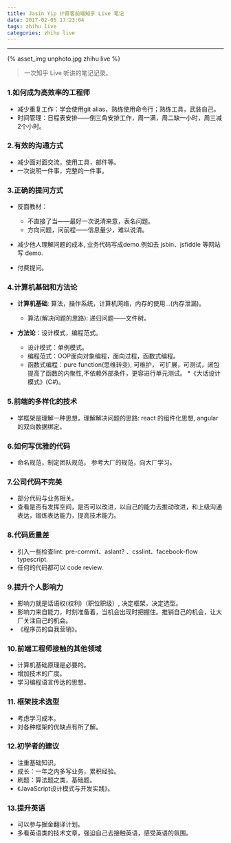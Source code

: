 ```yaml
---
title: Jasin Yip 计蒜客前端知乎 Live 笔记
date: 2017-02-05 17:23:04
tags: zhihu live
categories: zhihu live
---
```


<hr>

{% asset_img unphoto.jpg zhihu live %}

<blockquote>
  一次知乎 Live 听讲的笔记记录。

</blockquote>

<!--more-->

### 1.如何成为高效率的工程师

* 减少重复工作：学会使用git alias，熟练使用命令行；熟练工具，武装自己。
* 时间管理：日程表安排——倒三角安排工作，周一满，周二缺一小时，周三减2个小时。

### 2.有效的沟通方式

* 减少面对面交流，使用工具，邮件等。
* 一次说明一件事，完整的一件事。

### 3.正确的提问方式

* 反面教材：
   * 不直接了当——最好一次说清来意，表名问题。
   * 方向问题，问前程——信息量少，难以说清。


* 减少他人理解问题的成本, 业务代码写成demo.例如去 jsbin、jsfiddle 等网站写 demo.
* 付费提问。

### 4.计算机基础和方法论

* **计算机基础**: 算法，操作系统，计算机网络，内存的使用…(内存泄漏)。
   * 算法(解决问题的思路): 递归问题——文件树。


* **方法论**：设计模式，编程范式。
   * 设计模式：单例模式。
   * 编程范式：OOP面向对象编程，面向过程，函数式编程。
   * 函数式编程：pure function(思维转变), 可维护， 可扩展，可测试，闭包提高了函数的内聚性,不依赖外部条件，更容进行单元测试。
     *《大话设计模式》(C#)。

### 5.前端的多样化的技术

* 学框架是理解一种思想，理解解决问题的思路: react 的组件化思想, angular的双向数据绑定。

### 6.如何写优雅的代码

* 命名规范，制定团队规范， 参考大厂的规范，向大厂学习。

### 7.公司代码不完美

* 部分代码与业务相关。
* 查看是否有发挥空间，是否可以改进，以自己的能力去推动改进，和上级沟通表达，锻炼表达能力，提高技术能力。

### 8.代码质量差

* 引入一些检查lint: pre-commit、aslant? 、csslint、facebook-flow typescript.
* 任何的代码都可以 code review.

### 9.提升个人影响力

* 影响力就是话语权(权利)（职位职级）, 决定框架，决定选型。
* 影响力来自能力，时刻准备着，当机会出现时把握住。推销自己的机会，让大厂关注自己的机会。
* 《程序员的自我营销》。

### 10.前端工程师接触的其他领域

* 计算机基础原理是必要的。
* 增加技术的广度。
* 学习编程语言传达的思想。

### 11. 框架技术选型

* 考虑学习成本。
* 对各种框架的优缺点有所了解。

### 12.初学者的建议

* 注重基础知识。
* 成长：一年之内多写业务，累积经验。
* 刷题：算法题之类，基础题。
* 《JavaScript设计模式与开发实践》。

### 13.提升英语

* 可以参与掘金翻译计划。
* 多看英语类的技术文章，强迫自己去接触英语，感受英语的氛围。
